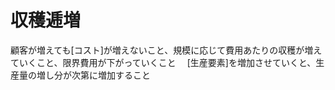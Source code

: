 # 収穫逓増
 顧客が増えても[コスト]が増えないこと、規模に応じて費用あたりの収穫が増えていくこと、限界費用が下がっていくこと
　[生産要素]を増加させていくと、生産量の増し分が次第に増加すること
